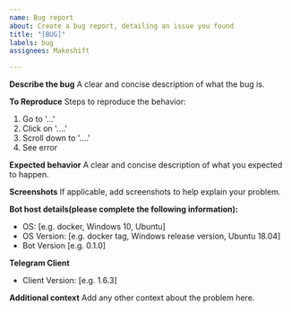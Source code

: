 ```yaml
---
name: Bug report
about: Create a bug report, detailing an issue you found
title: "[BUG]"
labels: bug
assignees: Makeshift

---
```


**Describe the bug**
A clear and concise description of what the bug is.

**To Reproduce**
Steps to reproduce the behavior:
1. Go to '...'
2. Click on '....'
3. Scroll down to '....'
4. See error

**Expected behavior**
A clear and concise description of what you expected to happen.

**Screenshots**
If applicable, add screenshots to help explain your problem.

**Bot host details(please complete the following information):**
 - OS: [e.g. docker, Windows 10, Ubuntu]
 - OS Version: [e.g. docker tag, Windows release version, Ubuntu 18.04]
 - Bot Version [e.g. 0.1.0]

**Telegram Client**
- Client Version: [e.g. 1.6.3]

**Additional context**
Add any other context about the problem here.
